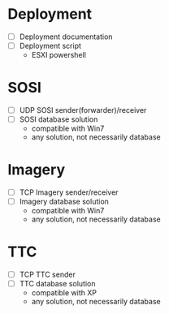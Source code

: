 # Deployment
- [ ] Deployment documentation
- [ ] Deployment script
  - ESXI powershell

# SOSI
- [ ] UDP SOSI sender(forwarder)/receiver
- [ ] SOSI database solution
  - compatible with Win7
  - any solution, not necessarily database

# Imagery
- [ ] TCP Imagery sender/receiver
- [ ] Imagery database solution
  - compatible with Win7
  - any solution, not necessarily database

# TTC
- [ ] TCP TTC sender
- [ ] TTC database solution
  - compatible with XP
  - any solution, not necessarily database

